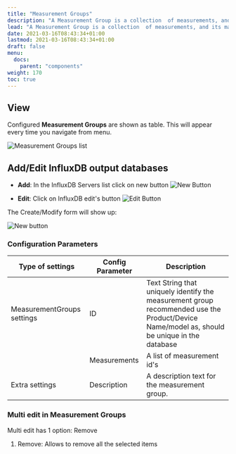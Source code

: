 ```yaml
---
title: "Measurement Groups"
description: "A Measurement Group is a collection  of measurements, and its main goal is to act as a \"Product\" or \"Device Model\" Template. Once defined should be easy creating new devices and only adding this measurement group. You can add as many measurements as you wish."
lead: "A Measurement Group is a collection  of measurements, and its main goal is to act as a \"Product\" or \"Device Model\" Template. Once defined should be easy creating new devices and only adding this measurement group. You can add as many measurements as you wish."
date: 2021-03-16T08:43:34+01:00
lastmod: 2021-03-16T08:43:34+01:00
draft: false
menu:
  docs:
    parent: "components"
weight: 170
toc: true
---
```


## View

Configured **Measurement Groups** are shown as table. This will appear every time you navigate from menu.

![Measurement Groups list](https://github.com/toni-moreno/snmpcollector/blob/gh-pages/images/webUI/MeasGroups/config_meas_groups_list.JPG)


## Add/Edit InfluxDB output databases

- **Add**: In the InfluxDB Servers list click on new button ![New Button](https://github.com/toni-moreno/snmpcollector/blob/gh-pages/images/webUI/Tables/new_button.JPG)

- **Edit**: Click on InfluxDB edit's button ![Edit Button](https://github.com/toni-moreno/snmpcollector/blob/gh-pages/images/webUI/Tables/edit_button.JPG)

The Create/Modify form will show up:

![New button](https://github.com/toni-moreno/snmpcollector/blob/gh-pages/images/webUI/MeasGroups/config_meas_groups_edit.JPG)

### Configuration Parameters

Type of settings|Config Parameter| Description
----------------|-----------------|-----------------
MeasurementGroups settings|ID| Text String that uniquely identify the measurement group recommended use the Product/Device Name/model as, should be unique in the database
||Measurements| A list of measurement id's
Extra settings|Description| A description text for the  measurement group.

### Multi edit in Measurement Groups

Multi edit has 1 option: Remove

1. Remove: Allows to remove all the selected items